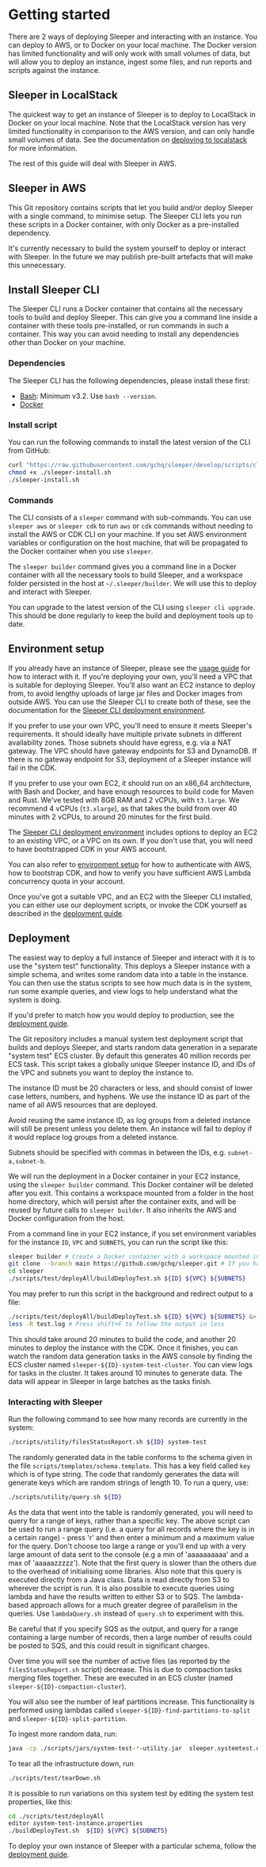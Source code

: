Getting started
===============

There are 2 ways of deploying Sleeper and interacting with an instance. You can deploy to AWS, or to Docker on your
local machine. The Docker version has limited functionality and will only work with small volumes of data, but will
allow you to deploy an instance, ingest some files, and run reports and scripts against the instance.

## Sleeper in LocalStack

The quickest way to get an instance of Sleeper is to deploy to LocalStack in Docker on your local machine. Note that the
LocalStack version has very limited functionality in comparison to the AWS version, and can only handle small volumes of
data. See the documentation on [deploying to localstack](deployment/deploy-to-localstack.md) for more information.

The rest of this guide will deal with Sleeper in AWS.

## Sleeper in AWS

This Git repository contains scripts that let you build and/or deploy Sleeper with a single command, to minimise setup.
The Sleeper CLI lets you run these scripts in a Docker container, with only Docker as a pre-installed dependency.

It's currently necessary to build the system yourself to deploy or interact with Sleeper. In the future we may publish
pre-built artefacts that will make this unnecessary.

## Install Sleeper CLI

The Sleeper CLI runs a Docker container that contains all the necessary tools to build and deploy Sleeper. This can give
you a command line inside a container with these tools pre-installed, or run commands in such a container. This way you
can avoid needing to install any dependencies other than Docker on your machine.

### Dependencies

The Sleeper CLI has the following dependencies, please install these first:

* [Bash](https://www.gnu.org/software/bash/): Minimum v3.2. Use `bash --version`.
* [Docker](https://docs.docker.com/get-docker/)

### Install script

You can run the following commands to install the latest version of the CLI from GitHub:

```bash
curl "https://raw.githubusercontent.com/gchq/sleeper/develop/scripts/cli/install.sh" -o ./sleeper-install.sh
chmod +x ./sleeper-install.sh
./sleeper-install.sh
```

### Commands

The CLI consists of a `sleeper` command with sub-commands. You can use `sleeper aws` or `sleeper cdk` to run `aws` or
`cdk` commands without needing to install the AWS or CDK CLI on your machine. If you set AWS environment variables or
configuration on the host machine, that will be propagated to the Docker container when you use `sleeper`.

The `sleeper builder` command gives you a command line in a Docker container with all the necessary tools to build
Sleeper, and a workspace folder persisted in the host at `~/.sleeper/builder`. We will use this to deploy and interact
with Sleeper.

You can upgrade to the latest version of the CLI using `sleeper cli upgrade`. This should be done regularly to keep the
build and deployment tools up to date.

## Environment setup

If you already have an instance of Sleeper, please see the [usage guide](usage-guide.md) for how to interact with it.
If you're deploying your own, you'll need a VPC that is suitable for deploying Sleeper. You'll also want an EC2 instance
to deploy from, to avoid lengthy uploads of large jar files and Docker images from outside AWS. You can use the Sleeper
CLI to create both of these, see the documentation for
the [Sleeper CLI deployment environment](deployment/cli-deployment-environment.md).

If you prefer to use your own VPC, you'll need to ensure it meets Sleeper's requirements. It should ideally have
multiple private subnets in different availability zones. Those subnets should have egress, e.g. via a NAT gateway. The
VPC should have gateway endpoints for S3 and DynamoDB. If there is no gateway endpoint for S3, deployment of a Sleeper
instance will fail in the CDK.

If you prefer to use your own EC2, it should run on an x86_64 architecture, with Bash and Docker, and have enough
resources to build code for Maven and Rust. We've tested with 8GB RAM and 2 vCPUs, with `t3.large`. We recommend 4 vCPUs
(`t3.xlarge`), as that takes the build from over 40 minutes with 2 vCPUs, to around 20 minutes for the first build.

The [Sleeper CLI deployment environment](deployment/cli-deployment-environment.md) includes options to deploy an EC2 to
an existing VPC, or a VPC on its own. If you don't use that, you will need to have bootstrapped CDK in your AWS account.

You can also refer to [environment setup](deployment/environment-setup.md) for how to authenticate with AWS, how to
bootstrap CDK, and how to verify you have sufficient AWS Lambda concurrency quota in your account.

Once you've got a suitable VPC, and an EC2 with the Sleeper CLI installed, you can either use our deployment scripts,
or invoke the CDK yourself as described in the [deployment guide](deployment-guide.md).

## Deployment

The easiest way to deploy a full instance of Sleeper and interact with it is to use the "system test" functionality.
This deploys a Sleeper instance with a simple schema, and writes some random data into a table in the instance. You can
then use the status scripts to see how much data is in the system, run some example queries, and view logs to help
understand what the system is doing.

If you'd prefer to match how you would deploy to production, see the [deployment guide](deployment-guide.md).

The Git repository includes a manual system test deployment script that builds and deploys Sleeper, and starts random
data generation in a separate "system test" ECS cluster. By default this generates 40 million records per ECS task. This
script takes a globally unique Sleeper instance ID, and IDs of the VPC and subnets you want to deploy the instance to.

The instance ID must be 20 characters or less, and should consist of lower case letters, numbers, and hyphens. We use
the instance ID as part of the name of all AWS resources that are deployed.

Avoid reusing the same instance ID, as log groups from a deleted instance will still be present unless you delete them.
An instance will fail to deploy if it would replace log groups from a deleted instance.

Subnets should be specified with commas in between the IDs, e.g. `subnet-a,subnet-b`.

We will run the deployment in a Docker container in your EC2 instance, using the `sleeper builder` command. This Docker
container will be deleted after you exit. This contains a workspace mounted from a folder in the host home directory,
which will persist after the container exits, and will be reused by future calls to `sleeper builder`. It also inherits
the AWS and Docker configuration from the host.

From a command line in your EC2 instance, if you set environment variables for the instance `ID`, `VPC` and `SUBNETS`,
you can run the script like this:

```bash
sleeper builder # Create a Docker container with a workspace mounted in from the host directory ~/.sleeper/builder
git clone --branch main https://github.com/gchq/sleeper.git # If you haven't checked out the Git repository yet
cd sleeper
./scripts/test/deployAll/buildDeployTest.sh ${ID} ${VPC} ${SUBNETS}
```

You may prefer to run this script in the background and redirect output to a file:

```bash
./scripts/test/deployAll/buildDeployTest.sh ${ID} ${VPC} ${SUBNETS} &> test.log &
less -R test.log # Press shift+F to follow the output in less
```

This should take around 20 minutes to build the code, and another 20 minutes to deploy the instance with the CDK. Once
it finishes, you can watch the random data generation tasks in the AWS console by finding the ECS cluster
named `sleeper-${ID}-system-test-cluster`. You can view logs for tasks in the cluster. It takes around 10 minutes to
generate data. The data will appear in Sleeper in large batches as the tasks finish.

### Interacting with Sleeper

Run the following command to see how many records are currently in the system:

```bash
./scripts/utility/filesStatusReport.sh ${ID} system-test
```

The randomly generated data in the table conforms to the schema given in the file `scripts/templates/schema.template`.
This has a key field called `key` which is of type string. The code that randomly generates the data will generate keys
which are random strings of length 10. To run a query, use:

```bash
./scripts/utility/query.sh ${ID}
```

As the data that went into the table is randomly generated, you will need to query for a range of keys, rather than a
specific key. The above script can be used to run a range query (i.e. a query for all records where the key is in a
certain range) - press 'r' and then enter a minimum and a maximum value for the query. Don't choose too large a range or
you'll end up with a very large amount of data sent to the console (e.g a min of 'aaaaaaaaaa' and a max of
'aaaaazzzzz'). Note that the first query is slower than the others due to the overhead of initialising some libraries.
Also note that this query is executed directly from a Java class. Data is read directly from S3 to wherever the script
is run. It is also possible to execute queries using lambda and have the results written to either S3 or to SQS. The
lambda-based approach allows for a much greater degree of parallelism in the queries. Use `lambdaQuery.sh` instead of
`query.sh` to experiment with this.

Be careful that if you specify SQS as the output, and query for a range containing a large number of records, then a
large number of results could be posted to SQS, and this could result in significant charges.

Over time you will see the number of active files (as reported by the `filesStatusReport.sh` script) decrease. This is
due to compaction tasks merging files together. These are executed in an ECS cluster (named
`sleeper-${ID}-compaction-cluster`).

You will also see the number of leaf partitions increase. This functionality is performed using lambdas called
`sleeper-${ID}-find-partitions-to-split` and `sleeper-${ID}-split-partition`.

To ingest more random data, run:

```bash
java -cp ./scripts/jars/system-test-*-utility.jar  sleeper.systemtest.drivers.ingest.RunWriteRandomDataTaskOnECS ${ID} system-test
```

To tear all the infrastructure down, run

```bash
./scripts/test/tearDown.sh
```

It is possible to run variations on this system test by editing the system test properties, like this:

```bash
cd ./scripts/test/deployAll
editor system-test-instance.properties
./buildDeployTest.sh  ${ID} ${VPC} ${SUBNETS}
```

To deploy your own instance of Sleeper with a particular schema, follow the [deployment guide](deployment-guide.md).

